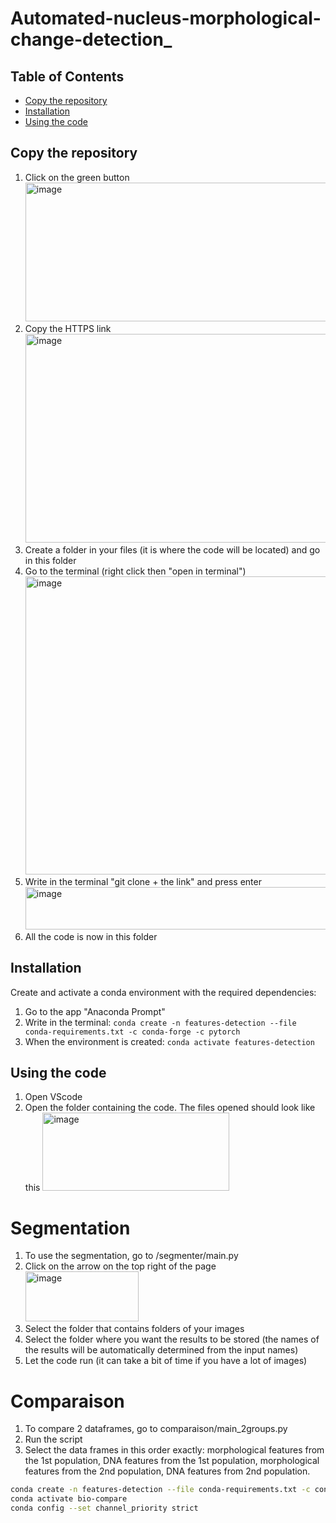 # Automated-nucleus-morphological-change-detection_

## Table of Contents

- [Copy the repository](#copy-the-repository)
- [Installation](#installation)
- [Using the code](#using-the-code)


## Copy the repository
1) Click on the green button <img width="947" height="222" alt="image" src="https://github.com/user-attachments/assets/670bc17e-1c0e-402a-8f85-c51a227e6fb8" />
2) Copy the HTTPS link <img width="530" height="334" alt="image" src="https://github.com/user-attachments/assets/0f8d92ea-e38b-4eb0-a6bc-951ef7779062" />
3) Create a folder in your files (it is where the code will be located) and go in this folder
4) Go to the terminal (right click then "open in terminal") <img width="743" height="477" alt="image" src="https://github.com/user-attachments/assets/482dbf62-50d8-4da5-b2ff-2e9129bd266a" />
5) Write in the terminal "git clone + the link" and press enter <img width="1093" height="68" alt="image" src="https://github.com/user-attachments/assets/a675447a-9b2b-4398-a3fc-2fd7fd981fe1" />
6) All the code is now in this folder
   

## Installation

Create and activate a conda environment with the required dependencies:

1) Go to the app "Anaconda Prompt"
2) Write in the terminal: ``` conda create -n features-detection --file conda-requirements.txt -c conda-forge -c pytorch ```
3) When the environment is created: ``` conda activate features-detection ```

## Using the code 
1) Open VScode
2) Open the folder containing the code. The files opened should look like this <img width="299" height="125" alt="image" src="https://github.com/user-attachments/assets/0a966ce6-b9c0-496b-ab86-8fcb8f89be1e" />
# Segmentation
1) To use the segmentation, go to /segmenter/main.py
2) Click on the arrow on the top right of the page <img width="181" height="80" alt="image" src="https://github.com/user-attachments/assets/35316015-e074-4700-a517-c978d03cfc42" />
3) Select the folder that contains folders of your images
4) Select the folder where you want the results to be stored (the names of the results will be automatically determined from the input names)
5) Let the code run (it can take a bit of time if you have a lot of images)
# Comparaison

1) To compare 2 dataframes, go to comparaison/main_2groups.py
2) Run the script
3) Select the data frames in this order exactly: morphological features from the 1st population, DNA features from the 1st population, morphological features from the 2nd population, DNA features from 2nd population.
   









```bash
conda create -n features-detection --file conda-requirements.txt -c conda-forge -c pytorch
conda activate bio-compare
conda config --set channel_priority strict
```
